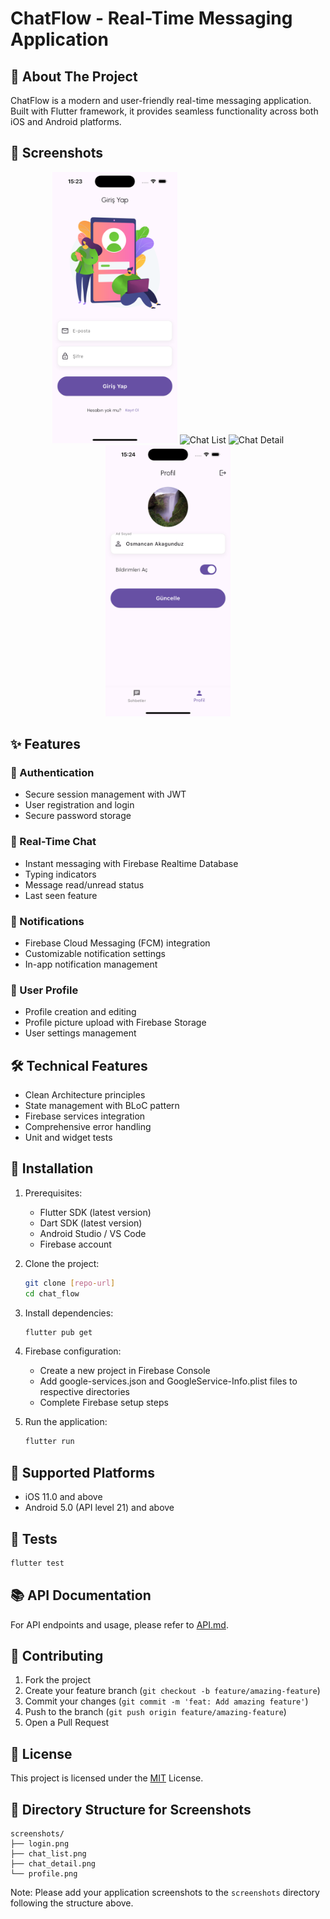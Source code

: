 # ChatFlow - Real-Time Messaging Application

## 🚀 About The Project

ChatFlow is a modern and user-friendly real-time messaging application. Built with Flutter framework, it provides seamless functionality across both iOS and Android platforms.

## 📱 Screenshots

<div align="center">
  <img src="screenshots/login.png" alt="Login Screen" width="200"/>
  <img src="screenshots/chat_list.png" alt="Chat List" width="200"/>
  <img src="screenshots/chat_detail.png" alt="Chat Detail" width="200"/>
  <img src="screenshots/profile.png" alt="Profile Screen" width="200"/>
</div>

## ✨ Features

### 🔐 Authentication
- Secure session management with JWT
- User registration and login
- Secure password storage

### 💬 Real-Time Chat
- Instant messaging with Firebase Realtime Database
- Typing indicators
- Message read/unread status
- Last seen feature

### 🔔 Notifications
- Firebase Cloud Messaging (FCM) integration
- Customizable notification settings
- In-app notification management

### 👤 User Profile
- Profile creation and editing
- Profile picture upload with Firebase Storage
- User settings management

## 🛠 Technical Features

- Clean Architecture principles
- State management with BLoC pattern
- Firebase services integration
- Comprehensive error handling
- Unit and widget tests

## 🔧 Installation

1. Prerequisites:
   - Flutter SDK (latest version)
   - Dart SDK (latest version)
   - Android Studio / VS Code
   - Firebase account

2. Clone the project:
   ```bash
   git clone [repo-url]
   cd chat_flow
   ```

3. Install dependencies:
   ```bash
   flutter pub get
   ```

4. Firebase configuration:
   - Create a new project in Firebase Console
   - Add google-services.json and GoogleService-Info.plist files to respective directories
   - Complete Firebase setup steps

5. Run the application:
   ```bash
   flutter run
   ```

## 📱 Supported Platforms

- iOS 11.0 and above
- Android 5.0 (API level 21) and above

## 🧪 Tests

```bash
flutter test
```

## 📚 API Documentation

For API endpoints and usage, please refer to [API.md](API.md).

## 🤝 Contributing

1. Fork the project
2. Create your feature branch (`git checkout -b feature/amazing-feature`)
3. Commit your changes (`git commit -m 'feat: Add amazing feature'`)
4. Push to the branch (`git push origin feature/amazing-feature`)
5. Open a Pull Request

## 📄 License

This project is licensed under the [MIT](LICENSE) License.

## 📸 Directory Structure for Screenshots

```
screenshots/
├── login.png
├── chat_list.png
├── chat_detail.png
└── profile.png
```

Note: Please add your application screenshots to the `screenshots` directory following the structure above.